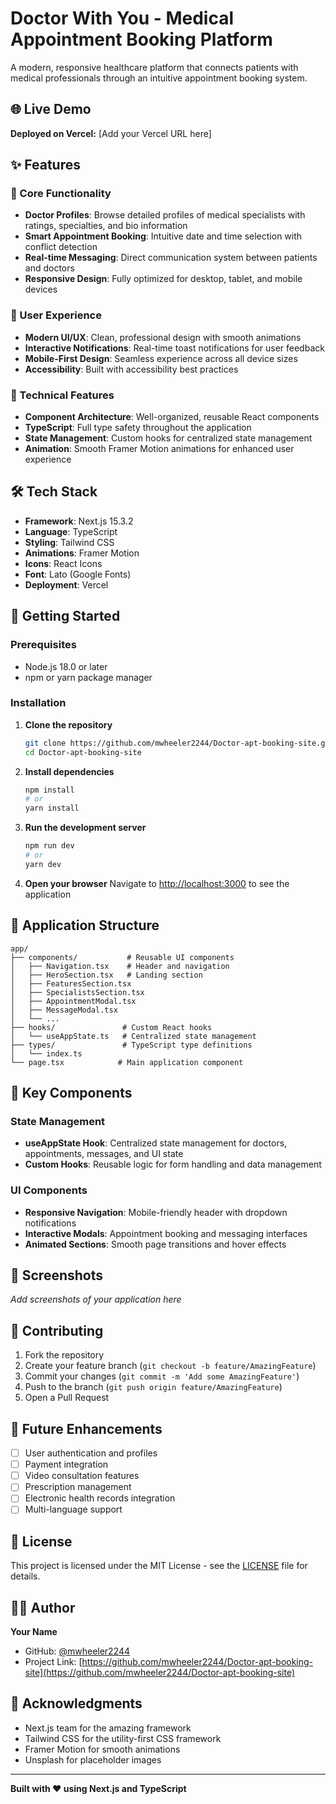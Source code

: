 # Doctor With You - Medical Appointment Booking Platform

A modern, responsive healthcare platform that connects patients with medical professionals through an intuitive appointment booking system.

## 🌐 Live Demo

**Deployed on Vercel:** [Add your Vercel URL here]

## ✨ Features

### 🏥 Core Functionality

- **Doctor Profiles**: Browse detailed profiles of medical specialists with ratings, specialties, and bio information
- **Smart Appointment Booking**: Intuitive date and time selection with conflict detection
- **Real-time Messaging**: Direct communication system between patients and doctors
- **Responsive Design**: Fully optimized for desktop, tablet, and mobile devices

### 🎨 User Experience

- **Modern UI/UX**: Clean, professional design with smooth animations
- **Interactive Notifications**: Real-time toast notifications for user feedback
- **Mobile-First Design**: Seamless experience across all device sizes
- **Accessibility**: Built with accessibility best practices

### 🔧 Technical Features

- **Component Architecture**: Well-organized, reusable React components
- **TypeScript**: Full type safety throughout the application
- **State Management**: Custom hooks for centralized state management
- **Animation**: Smooth Framer Motion animations for enhanced user experience

## 🛠️ Tech Stack

- **Framework**: Next.js 15.3.2
- **Language**: TypeScript
- **Styling**: Tailwind CSS
- **Animations**: Framer Motion
- **Icons**: React Icons
- **Font**: Lato (Google Fonts)
- **Deployment**: Vercel

## 🚀 Getting Started

### Prerequisites

- Node.js 18.0 or later
- npm or yarn package manager

### Installation

1. **Clone the repository**

   ```bash
   git clone https://github.com/mwheeler2244/Doctor-apt-booking-site.git
   cd Doctor-apt-booking-site
   ```

2. **Install dependencies**

   ```bash
   npm install
   # or
   yarn install
   ```

3. **Run the development server**

   ```bash
   npm run dev
   # or
   yarn dev
   ```

4. **Open your browser**
   Navigate to [http://localhost:3000](http://localhost:3000) to see the application

## 📱 Application Structure

```
app/
├── components/           # Reusable UI components
│   ├── Navigation.tsx    # Header and navigation
│   ├── HeroSection.tsx   # Landing section
│   ├── FeaturesSection.tsx
│   ├── SpecialistsSection.tsx
│   ├── AppointmentModal.tsx
│   ├── MessageModal.tsx
│   └── ...
├── hooks/               # Custom React hooks
│   └── useAppState.ts   # Centralized state management
├── types/               # TypeScript type definitions
│   └── index.ts
└── page.tsx            # Main application component
```

## 🎯 Key Components

### State Management

- **useAppState Hook**: Centralized state management for doctors, appointments, messages, and UI state
- **Custom Hooks**: Reusable logic for form handling and data management

### UI Components

- **Responsive Navigation**: Mobile-friendly header with dropdown notifications
- **Interactive Modals**: Appointment booking and messaging interfaces
- **Animated Sections**: Smooth page transitions and hover effects

## 📸 Screenshots

_Add screenshots of your application here_

## 🤝 Contributing

1. Fork the repository
2. Create your feature branch (`git checkout -b feature/AmazingFeature`)
3. Commit your changes (`git commit -m 'Add some AmazingFeature'`)
4. Push to the branch (`git push origin feature/AmazingFeature`)
5. Open a Pull Request

## 🔮 Future Enhancements

- [ ] User authentication and profiles
- [ ] Payment integration
- [ ] Video consultation features
- [ ] Prescription management
- [ ] Electronic health records integration
- [ ] Multi-language support

## 📄 License

This project is licensed under the MIT License - see the [LICENSE](LICENSE) file for details.

## 👨‍💻 Author

**Your Name**

- GitHub: [@mwheeler2244](https://github.com/mwheeler2244)
- Project Link: [https://github.com/mwheeler2244/Doctor-apt-booking-site](https://github.com/mwheeler2244/Doctor-apt-booking-site)

## 🙏 Acknowledgments

- Next.js team for the amazing framework
- Tailwind CSS for the utility-first CSS framework
- Framer Motion for smooth animations
- Unsplash for placeholder images

---

**Built with ❤️ using Next.js and TypeScript**
